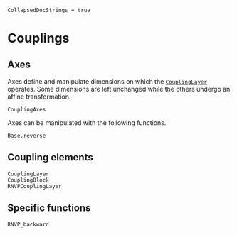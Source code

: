 ```@meta
CollapsedDocStrings = true
```


# Couplings


## Axes

Axes define and manipulate dimensions on which the [`CouplingLayer`](@ref) operates. Some dimensions are left unchanged while the others undergo an affine transformation.

```@docs
CouplingAxes
```

Axes can be manipulated with the following functions.

```@docs
Base.reverse
```


## Coupling elements

```@docs
CouplingLayer
CouplingBlock
RNVPCouplingLayer
```

## Specific functions

```@docs
RNVP_backward
```




